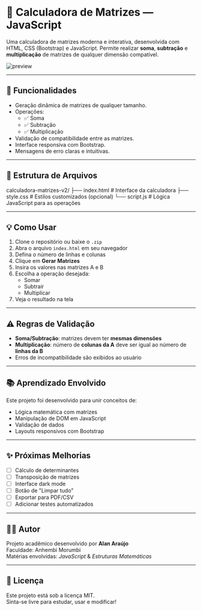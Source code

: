 # 🧮 Calculadora de Matrizes — JavaScript

Uma calculadora de matrizes moderna e interativa, desenvolvida com HTML, CSS (Bootstrap) e JavaScript. Permite realizar **soma**, **subtração** e **multiplicação** de matrizes de qualquer dimensão compatível.

![preview](https://via.placeholder.com/800x400.png?text=Calculadora+de+Matrizes+Preview)

---

## 🚀 Funcionalidades

- Geração dinâmica de matrizes de qualquer tamanho.
- Operações:
  - ✅ Soma
  - ✅ Subtração
  - ✅ Multiplicação
- Validação de compatibilidade entre as matrizes.
- Interface responsiva com Bootstrap.
- Mensagens de erro claras e intuitivas.

---

## 📁 Estrutura de Arquivos

calculadora-matrizes-v2/ 
├── index.html # Interface da calculadora
├── style.css # Estilos customizados (opcional) 
└── script.js # Lógica JavaScript para as operações


---

## 💡 Como Usar

1. Clone o repositório ou baixe o `.zip`
2. Abra o arquivo `index.html` em seu navegador
3. Defina o número de linhas e colunas
4. Clique em **Gerar Matrizes**
5. Insira os valores nas matrizes A e B
6. Escolha a operação desejada:
   - Somar
   - Subtrair
   - Multiplicar
7. Veja o resultado na tela

---

## ⚠️ Regras de Validação

- **Soma/Subtração**: matrizes devem ter **mesmas dimensões**
- **Multiplicação**: número de **colunas da A** deve ser igual ao número de **linhas da B**
- Erros de incompatibilidade são exibidos ao usuário

---

## 📚 Aprendizado Envolvido

Este projeto foi desenvolvido para unir conceitos de:
- Lógica matemática com matrizes
- Manipulação de DOM em JavaScript
- Validação de dados
- Layouts responsivos com Bootstrap

---

## ✨ Próximas Melhorias

- [ ] Cálculo de determinantes
- [ ] Transposição de matrizes
- [ ] Interface dark mode
- [ ] Botão de "Limpar tudo"
- [ ] Exportar para PDF/CSV
- [ ] Adicionar testes automatizados

---

## 👨‍🎓 Autor

Projeto acadêmico desenvolvido por **Alan Araújo**  
Faculdade: Anhembi Morumbi  
Matérias envolvidas: *JavaScript* & *Estruturas Matemáticas*

---

## 📄 Licença

Este projeto está sob a licença MIT.  
Sinta-se livre para estudar, usar e modificar!
